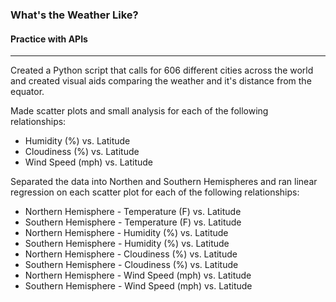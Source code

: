 ### What's the Weather Like? 
#### Practice with APIs

______________________________________________

Created a Python script that calls for 606 different cities across the world and created visual aids comparing the weather and it's distance from the equator.

Made scatter plots and small analysis for each of the following relationships: 
* Humidity (%) vs. Latitude
* Cloudiness (%) vs. Latitude
* Wind Speed (mph) vs. Latitude

Separated the data into Northen and Southern Hemispheres and ran linear regression on each scatter plot for each of the following relationships: 
* Northern Hemisphere - Temperature (F) vs. Latitude
* Southern Hemisphere - Temperature (F) vs. Latitude
* Northern Hemisphere - Humidity (%) vs. Latitude
* Southern Hemisphere - Humidity (%) vs. Latitude
* Northern Hemisphere - Cloudiness (%) vs. Latitude
* Southern Hemisphere - Cloudiness (%) vs. Latitude
* Northern Hemisphere - Wind Speed (mph) vs. Latitude
* Southern Hemisphere - Wind Speed (mph) vs. Latitude

